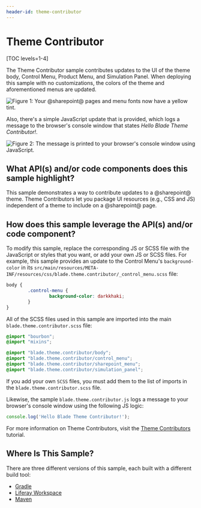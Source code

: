 ```yaml
---
header-id: theme-contributor
---
```


# Theme Contributor

[TOC levels=1-4]

The Theme Contributor sample contributes updates to the UI of the theme
body, Control Menu, Product Menu, and Simulation Panel. When deploying this
sample with no customizations, the colors of the theme and aforementioned menus
are updated.

![Figure 1: Your @sharepoint@ pages and menu fonts now have a yellow tint.](../../../images/theme-contributor-yellow.png)

Also, there's a simple JavaScript update that is provided, which logs a message
to the browser's console window that states *Hello Blade Theme Contributor!*.

![Figure 2: The message is printed to your browser's console window using JavaScript.](../../../images/theme-contributor-console-output.png)

## What API(s) and/or code components does this sample highlight?

This sample demonstrates a way to contribute updates to a @sharepoint@ theme. Theme
Contributors let you package UI resources (e.g., CSS and JS) independent of a
theme to include on a @sharepoint@ page.

## How does this sample leverage the API(s) and/or code component?

To modify this sample, replace the corresponding JS or SCSS file with the
JavaScript or styles that you want, or add your own JS or SCSS files. For
example, this sample provides an update to the Control Menu's `background-color`
in its
`src/main/resources/META-INF/resources/css/blade.theme.contributor/_control_menu.scss`
file:

```css
body {
        .control-menu {
                background-color: darkkhaki;
        }
}
```

All of the SCSS files used in this sample are imported into the main
`blade.theme.contributor.scss` file:

```css
@import "bourbon";
@import "mixins";

@import "blade.theme.contributor/body";
@import "blade.theme.contributor/control_menu";
@import "blade.theme.contributor/sharepoint_menu";
@import "blade.theme.contributor/simulation_panel";
```

If you add your own `SCSS` files, you must add them to the list of imports in 
the `blade.theme.contributor.scss` file.

Likewise, the sample `blade.theme.contributor.js` logs a message to your
browser's console window using the following JS logic:

```js
console.log('Hello Blade Theme Contributor!');
```

For more information on Theme Contributors, visit the
[Theme Contributors](/docs/7-2/frameworks/-/knowledge_base/f/packaging-independent-ui-resources-for-your-site)
tutorial.

## Where Is This Sample?

There are three different versions of this sample, each built with a different
build tool:

- [Gradle](https://github.com/liferay/liferay-blade-samples/tree/7.2/gradle/themes/theme-contributor)
- [Liferay Workspace](https://github.com/liferay/liferay-blade-samples/tree/7.2/liferay-workspace/themes/theme-contributor)
- [Maven](https://github.com/liferay/liferay-blade-samples/tree/7.2/maven/themes/theme-contributor)
